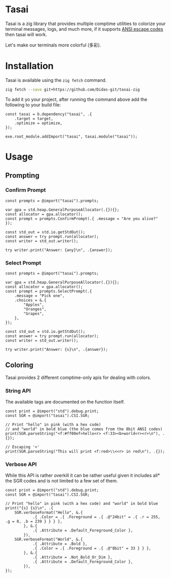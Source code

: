 # Tasai

Tasai is a zig library that provides multiple comptime utilities to colorize your terminal messages, logs, and much more, if it supports [ANSI escape codes](https://en.wikipedia.org/wiki/ANSI_escape_code) then tasai will work.

Let's make our terminals more colorful (多彩).

# Installation

Tasai is available using the `zig fetch` command.

```sh
zig fetch --save git+https://github.com/Didas-git/tasai-zig
```

To add it yo your project, after running the command above add the following to your build file:

```zig
const tasai = b.dependency("tasai", .{
    .target = target,
    .optimize = optimize,
});

exe.root_module.addImport("tasai", tasai.module("tasai"));
```

# Usage

## Prompting

### Confirm Prompt

```zig
const prompts = @import("tasai").prompts;

var gpa = std.heap.GeneralPurposeAllocator(.{}){};
const allocator = gpa.allocator();
const prompt = prompts.ConfirmPrompt(.{ .message = "Are you alive?" });

const std_out = std.io.getStdOut();
const answer = try prompt.run(allocator);
const writer = std_out.writer();

try writer.print("Answer: {any}\n", .{answer});
```

### Select Prompt

```zig
const prompts = @import("tasai").prompts;

var gpa = std.heap.GeneralPurposeAllocator(.{}){};
const allocator = gpa.allocator();
const prompt = prompts.SelectPrompt(.{ 
    .message = "Pick one", 
    .choices = &.{
        "Apples",
        "Oranges",
        "Grapes",
    }, 
});

const std_out = std.io.getStdOut();
const answer = try prompt.run(allocator);
const writer = std_out.writer();

try writer.print("Answer: {s}\n", .{answer});
```

## Coloring

Tasai provides 2 different comptime-only apis for dealing with colors.

### String API

The available tags are documented on the function itself.

```zig
const print = @import("std").debug.print;
const SGR = @import("tasai").CSI.SGR;

// Print "hello" in pink (with a hex code)
// and "world" in bold blue (the blue comes from the 8bit ANSI codes)
print(SGR.parseString("<f:#ff00ef>hello<r> <f:33><b>world<r><r>\n"), .{});

// Escaping '<'
print(SGR.parseString("This will print <f:red>\\<<r> in red\n"), .{});
```

### Verbose API

While this API is rather overkill it can be rather useful given it includes all* the SGR codes and is not limited to a few set of them.

```zig
const print = @import("std").debug.print;
const SGR = @import("tasai").CSI.SGR;

// Print "hello" in pink (with a hex code) and "world" in bold blue
print("{s} {s}\n", .{
    SGR.verboseFormat("Hello", &.{
            .{ .Color = .{ .Foreground = .{ .@"24bit" = .{ .r = 255, .g = 0, .b = 239 } } } },
        }, &.{
            .{ .Attribute = .Default_Foreground_Color },
        }),
    SGR.verboseFormat("World", &.{
            .{ .Attribute = .Bold },
            .{ .Color = .{ .Foreground = .{ .@"8bit" = 33 } } },
        }, &.{
            .{ .Attribute = .Not_Bold_Or_Dim },
            .{ .Attribute = .Default_Foreground_Color },
        }),
});
```